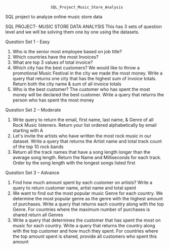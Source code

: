 
     					SQL_Project_Music_Store_Analysis

SQL project to analyze online music store data

SQL PROJECT- MUSIC STORE DATA ANALYSIS 
This has 3 sets of question level and we will be solving them one by one using the datasets.

Question Set 1 - Easy 
1.	Who is the senior most employee based on job title? 
2.	Which countries have the most Invoices? 
3.	What are top 3 values of total invoice? 
4.	Which city has the best customers? We would like to throw a promotional Music Festival in the city we made the most money. Write a query that returns one city that has the highest sum of invoice totals. Return both the city name & sum of all invoice totals 
5.	Who is the best customer? The customer who has spent the most money will be declared the best customer. Write a query that returns the person who has spent the most money 
 
Question Set 2 – Moderate 
1.	Write query to return the email, first name, last name, & Genre of all Rock Music listeners. Return your list ordered alphabetically by email starting with A 
2.	Let's invite the artists who have written the most rock music in our dataset. Write a query that returns the Artist name and total track count of the top 10 rock bands 
3.	Return all the track names that have a song length longer than the average song length. Return the Name and Milliseconds for each track. Order by the song length with the longest songs listed first 
 
Question Set 3 – Advance 
1.	Find how much amount spent by each customer on artists? Write a query to return customer name, artist name and total spent 
2.	We want to find out the most popular music Genre for each country. We determine the most popular genre as the genre with the highest amount of purchases. Write a query that returns each country along with the top Genre. For countries where the maximum number of purchases is shared return all Genres 
3.	Write a query that determines the customer that has spent the most on music for each country. Write a query that returns the country along with the top customer and how much they spent. For countries where the top amount spent is shared, provide all customers who spent this amount 

